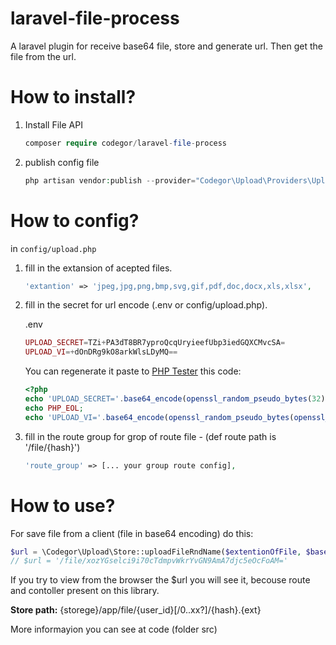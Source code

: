 # laravel-file-process
A laravel plugin for receive base64 file, store and generate url. Then get the file from the url.

# How to install?

1. Install File API

    ```php
    composer require codegor/laravel-file-process
    ```

1. publish config file

    ```php
    php artisan vendor:publish --provider="Codegor\Upload\Providers\UploadServiceProvider" --tag=config
    ```
    
# How to config?

in `config/upload.php`

1. fill in the extansion of acepted files.

    ```php
    'extantion' => 'jpeg,jpg,png,bmp,svg,gif,pdf,doc,docx,xls,xlsx',
    ```
1. fill in the secret for url encode (.env or config/upload.php).

    .env
    ```php
    UPLOAD_SECRET=TZi+PA3dT8BR7yproQcqUryieefUbp3iedGQXCMvcSA=
    UPLOAD_VI=+dOnDRg9kO8arkWlsLDyMQ==
    ```
    You can regenerate it paste to [PHP Tester](http://phptester.net/) this code:
    ```php
    <?php
    echo 'UPLOAD_SECRET='.base64_encode(openssl_random_pseudo_bytes(32));
    echo PHP_EOL;
    echo 'UPLOAD_VI='.base64_encode(openssl_random_pseudo_bytes(openssl_cipher_iv_length('AES-256-CBC')));
    ```
1. fill in the route group for grop of route file - (def route path is '/file/{hash}')
   ```php
   'route_group' => [... your group route config],
   ```

# How to use?

For save file from a client (file in base64 encoding) do this:

```php
$url = \Codegor\Upload\Store::uploadFileRndName($extentionOfFile, $base64DataOfFile); 
// $url = '/file/xozYGselci9i70cTdmpvWkrYvGN9AmA7djc5eOcFoAM='
```

If you try to view from the browser the $url you will see it, becouse route and contoller present on this library.

**Store path:** {storege}/app/file/{user_id}[/0..xx?]/{hash}.{ext}

More informayion you can see at code (folder src)
